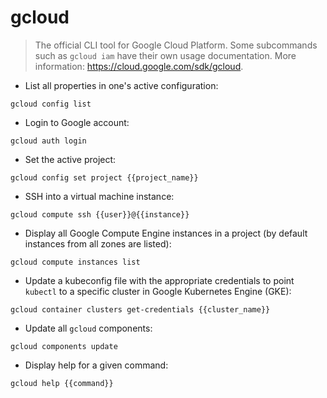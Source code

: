 # gcloud

> The official CLI tool for Google Cloud Platform.
> Some subcommands such as `gcloud iam` have their own usage documentation.
> More information: <https://cloud.google.com/sdk/gcloud>.

- List all properties in one's active configuration:

`gcloud config list`

- Login to Google account:

`gcloud auth login`

- Set the active project:

`gcloud config set project {{project_name}}`

- SSH into a virtual machine instance:

`gcloud compute ssh {{user}}@{{instance}}`

- Display all Google Compute Engine instances in a project (by default instances from all zones are listed):

`gcloud compute instances list`

- Update a kubeconfig file with the appropriate credentials to point `kubectl` to a specific cluster in Google Kubernetes Engine (GKE):

`gcloud container clusters get-credentials {{cluster_name}}`

- Update all `gcloud` components:

`gcloud components update`

- Display help for a given command:

`gcloud help {{command}}`
